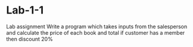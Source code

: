 # Lab-1-1
Lab assignment 
Write a program which takes inputs from the salesperson 
and calculate the price of each book and total
if customer has a member then discount 20%
